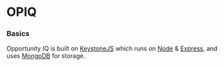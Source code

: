 # OPIQ
### Basics
Opportunity IQ is built on [KeystoneJS](http://www.keystonejs.com) which runs on [Node](https://nodejs.org/) &amp; [Express](http://expressjs.com/), and uses [MongoDB](http://www.mongodb.org/) for storage.
